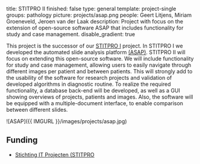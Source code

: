 title: STITPRO II
finished: false
type: general
template: project-single
groups: pathology
picture: projects/asap.png
people: Geert Litjens, Miriam Groeneveld, Jeroen van der Laak
description: Project with focus on the extension of open-source software ASAP that includes functionality for study and case management.
disable_gradient: true

This project is the successor of our [STITPRO I](https://diagnijmegen.github.io/website-pathology/projects/stitpro1/) project. In STITPRO I we developed the automated slide analysis platform [(ASAP)](https://diagnijmegen.github.io/website-pathology/software/asap/). STITPRO II will focus on extending this open-source software. We will include functionality for study and case management, allowing users to easily navigate through different images per patient and between patients. This will strongly add to the usability of the software for research projects and validation of developed algorithms in diagnostic routine. To realize the required functionality, a database back-end will be developed, as well as a GUI showing overviews of projects, patients and images. Also, the software will be equipped with a multiple-document interface, to enable comparison between different slides.

![ASAP]({{ IMGURL }}/images/projects/asap.jpg)

## Funding

* [Stichting IT Projecten (STITPRO](http://www.stitpro.nl/)
